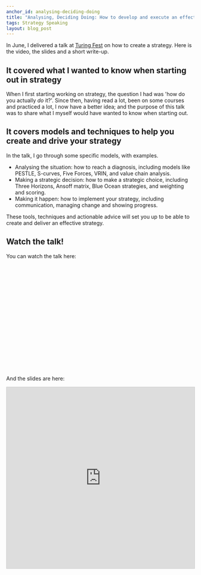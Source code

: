 ```yaml
---
anchor_id: analysing-deciding-doing
title: "Analysing, Deciding Doing: How to develop and execute an effective strategy"
tags: Strategy Speaking
layout: blog_post
---
```


In June, I delivered a talk at [Turing Fest](https://turingfest.com/) on how to create a strategy. Here is the video, the slides and a short write-up.

## It covered what I wanted to know when starting out in strategy

When I first starting working on strategy, the question I had was 'how do you actually *do* it?'. Since then, having read a lot, been on some courses and practiced a lot, I now have a better idea; and the purpose of this talk was to share what I myself would have wanted to know when starting out.

## It covers models and techniques to help you create and drive your strategy

In the talk, I go through some specific models, with examples.

- Analysing the situation: how to reach a diagnosis, including models like PESTLE, S-curves, Five Forces, VRIN, and value chain analysis.
- Making a strategic decision: how to make a strategic choice, including Three Horizons, Ansoff matrix, Blue Ocean strategies, and weighting and scoring.
- Making it happen: how to implement your strategy, including communication, managing change and showing progress.

These tools, techniques and actionable advice will set you up to be able to create and deliver an effective strategy.

## Watch the talk!

You can watch the talk here:

<div class="embedded">
  <script src="https://fast.wistia.com/embed/medias/3ixjibkh5x.jsonp" async></script><script src="https://fast.wistia.com/assets/external/E-v1.js" async></script><div class="wistia_responsive_padding" style="padding:56.25% 0 0 0;position:relative;"><div class="wistia_responsive_wrapper" style="height:100%;left:0;position:absolute;top:0;width:100%;"><div class="wistia_embed wistia_async_3ixjibkh5x seo=true videoFoam=true" style="height:100%;position:relative;width:100%"><div class="wistia_swatch" style="height:100%;left:0;opacity:0;overflow:hidden;position:absolute;top:0;transition:opacity 200ms;width:100%;"><img src="https://fast.wistia.com/embed/medias/3ixjibkh5x/swatch" style="filter:blur(5px);height:100%;object-fit:contain;width:100%;" alt="" aria-hidden="true" onload="this.parentNode.style.opacity=1;" /></div></div></div></div>
</div>

And the slides are here:

<iframe src="https://www.slideshare.net/slideshow/embed_code/key/xTSTaaoOrur50J?startSlide=1" width="597" height="486" frameborder="0" marginwidth="0" marginheight="0" scrolling="no" style="border:1px solid #CCC; border-width:1px; margin-bottom:5px;max-width: 100%;" allowfullscreen></iframe>
